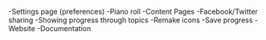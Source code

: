  -Settings page (preferences)
 -Piano roll
 -Content Pages
 -Facebook/Twitter sharing
 -Showing progress through topics
 -Remake icons
 -Save progress
 -Website
 -Documentation
 
